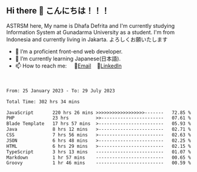 ## Hi there 👋 こんにちは！！！
ASTRSM here, My name is Dhafa Defrita and I'm currently studying Information System at Gunadarma University as a student. I'm from Indonesia and currently living in Jakarta. よろしくお願いたします

- 🔭 I’m a proficient front-end web developer.
- 🌱 I’m currently learning Japanese(日本語).
- 📫 How to reach me: &nbsp;&nbsp;&nbsp;&nbsp;📧[Email](dhafadefrita@gmail.com)&nbsp;&nbsp;&nbsp;&nbsp;💼[LinkedIn](https://www.linkedin.com/in/dhafa-defrita-rama-yudistira-9357a9229/)
<br>
<!-- <p align="left">
<a href="https://github.com/ASTRSM">
  <img height="180em" src="https://github-readme-stats-eight-theta.vercel.app/api?username=ASTRSM&show_icons=true&theme=dracula&include_all_commits=true&count_private=true"/>
  <img height="180em" src="https://github-readme-stats-eight-theta.vercel.app/api/top-langs/?username=ASTRSM&layout=compact&langs_count=8&theme=dracula"/>
</a>
</p> -->

<!--START_SECTION:waka-->

```txt
From: 25 January 2023 - To: 29 July 2023

Total Time: 302 hrs 34 mins

JavaScript       220 hrs 26 mins >>>>>>>>>>>>>>>>>>-------   72.85 %
PHP              23 hrs          >>-----------------------   07.61 %
Blade Template   17 hrs 57 mins  >------------------------   05.93 %
Java             8 hrs 12 mins   >------------------------   02.71 %
CSS              7 hrs 56 mins   >------------------------   02.63 %
JSON             6 hrs 48 mins   >------------------------   02.25 %
HTML             6 hrs 29 mins   >------------------------   02.15 %
TypeScript       3 hrs 13 mins   -------------------------   01.07 %
Markdown         1 hr 57 mins    -------------------------   00.65 %
Groovy           1 hr 46 mins    -------------------------   00.59 %
```

<!--END_SECTION:waka-->
